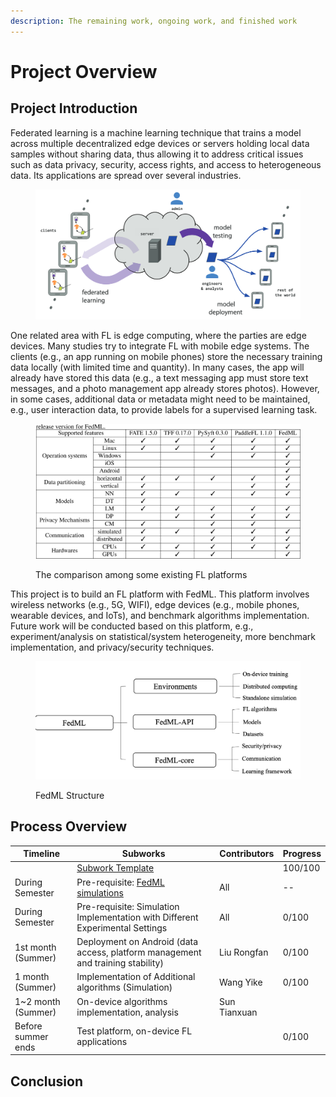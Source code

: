 ```yaml
---
description: The remaining work, ongoing work, and finished work
---
```


# Project Overview

## Project Introduction

Federated learning is a machine learning technique that trains a model across multiple decentralized edge devices or servers holding local data samples without sharing data, thus allowing it to address critical issues such as data privacy, security, access rights, and access to heterogeneous data. Its applications are spread over several industries.&#x20;

<figure><img src=".gitbook/assets/image (2).png" alt=""><figcaption></figcaption></figure>

One related area with FL is edge computing, where the parties are edge devices. Many studies try to integrate FL with mobile edge systems. The clients (e.g., an app running on mobile phones) store the necessary training data locally (with limited time and quantity). In many cases, the app will already have stored this data (e.g., a text messaging app must store text messages, and a photo management app already stores photos). However, in some cases, additional data or metadata might need to be maintained, e.g., user interaction data, to provide labels for a supervised learning task.

<figure><img src=".gitbook/assets/image (1).png" alt=""><figcaption><p>The comparison among some existing FL platforms</p></figcaption></figure>

This project is to build an FL platform with FedML. This platform involves wireless networks (e.g., 5G, WIFI), edge devices (e.g., mobile phones, wearable devices, and IoTs), and benchmark algorithms implementation. Future work will be conducted based on this platform, e.g., experiment/analysis on statistical/system heterogeneity, more benchmark implementation, and privacy/security techniques.

<figure><img src=".gitbook/assets/image.png" alt=""><figcaption><p>FedML Structure</p></figcaption></figure>

## Process Overview&#x20;

| Timeline            | Subworks                                                                                 | Contributors | Progress |
| ------------------- | ---------------------------------------------------------------------------------------- | ------------ | -------- |
|                     | [Subwork Template](fedml-platform/project-overview/subwork-template.md)                  |              | 100/100  |
| During Semester     | Pre-requisite: [FedML simulations](fedml-platform/project-overview/fedml-simulations.md) | All          | --       |
| During Semester     | Pre-requisite: Simulation Implementation with Different Experimental Settings            | All          | 0/100    |
| 1st month (Summer)  | Deployment on Android (data access, platform management and training stability)          | Liu Rongfan  | 0/100    |
| 1 month (Summer)    | Implementation of Additional algorithms (Simulation)                                     | Wang Yike    | 0/100    |
| 1\~2 month (Summer) | On-device algorithms implementation, analysis                                            | Sun Tianxuan |          |
| Before summer ends  | Test platform, on-device FL applications                                                 |              | 0/100    |

## Conclusion
